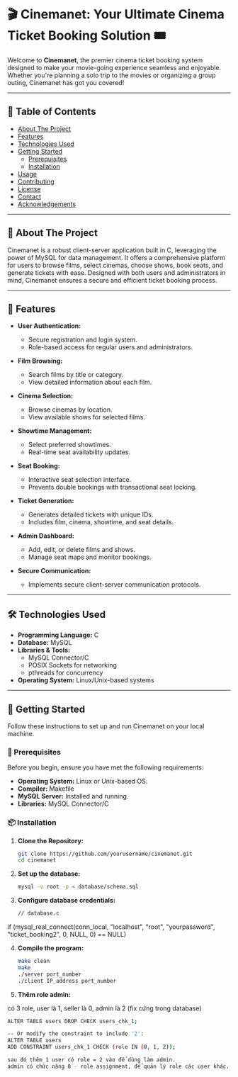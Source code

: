 # 🎬 Cinemanet: Your Ultimate Cinema Ticket Booking Solution 🎟️

Welcome to **Cinemanet**, the premier cinema ticket booking system designed to make your movie-going experience seamless and enjoyable. Whether you're planning a solo trip to the movies or organizing a group outing, Cinemanet has got you covered!

---

## 📖 Table of Contents

- [About The Project](#about-the-project)
- [Features](#features)
- [Technologies Used](#technologies-used)
- [Getting Started](#getting-started)
  - [Prerequisites](#prerequisites)
  - [Installation](#installation)
- [Usage](#usage)
- [Contributing](#contributing)
- [License](#license)
- [Contact](#contact)
- [Acknowledgements](#acknowledgements)

---

## 🧐 About The Project

Cinemanet is a robust client-server application built in C, leveraging the power of MySQL for data management. It offers a comprehensive platform for users to browse films, select cinemas, choose shows, book seats, and generate tickets with ease. Designed with both users and administrators in mind, Cinemanet ensures a secure and efficient ticket booking process.

---

## 🌟 Features

- **User Authentication:**
  - Secure registration and login system.
  - Role-based access for regular users and administrators.

- **Film Browsing:**
  - Search films by title or category.
  - View detailed information about each film.

- **Cinema Selection:**
  - Browse cinemas by location.
  - View available shows for selected films.

- **Showtime Management:**
  - Select preferred showtimes.
  - Real-time seat availability updates.

- **Seat Booking:**
  - Interactive seat selection interface.
  - Prevents double bookings with transactional seat locking.

- **Ticket Generation:**
  - Generates detailed tickets with unique IDs.
  - Includes film, cinema, showtime, and seat details.

- **Admin Dashboard:**
  - Add, edit, or delete films and shows.
  - Manage seat maps and monitor bookings.

- **Secure Communication:**
  - Implements secure client-server communication protocols.

---


## 🛠️ Technologies Used

- **Programming Language:** C
- **Database:** MySQL
- **Libraries & Tools:**
  - MySQL Connector/C
  - POSIX Sockets for networking
  - pthreads for concurrency
- **Operating System:** Linux/Unix-based systems

---

## 🚀 Getting Started

Follow these instructions to set up and run Cinemanet on your local machine.

### 🔧 Prerequisites

Before you begin, ensure you have met the following requirements:

- **Operating System:** Linux or Unix-based OS.
- **Compiler:** Makefile
- **MySQL Server:** Installed and running.
- **Libraries:** MySQL Connector/C

### 📦 Installation

1. **Clone the Repository:**

   ```bash
   git clone https://github.com/yourusername/cinemanet.git
   cd cinemanet

2. **Set up the database:**

   ```bash
   mysql -u root -p < database/schema.sql
   
3. **Configure database credentials:**

    ```bash
   // database.c
  if (mysql_real_connect(conn_local, "localhost", "root", "yourpassword", "ticket_booking2", 0, NULL, 0) == NULL)

4. **Compile the program:**

   ```bash
   make clean
   make
   ./server port_number
   ./client IP_address port_number

5. **Thêm role admin:**

có 3 role, user là 1, seller là 0, admin là 2 (fix cứng trong database)
   ```bash
   ALTER TABLE users DROP CHECK users_chk_1;

  -- Or modify the constraint to include '2':
  ALTER TABLE users
  ADD CONSTRAINT users_chk_1 CHECK (role IN (0, 1, 2));

sau đó thêm 1 user có role = 2 vào để dùng làm admin.
admin có chức năng 8 - role assignment, để quản lý role các user khác.

